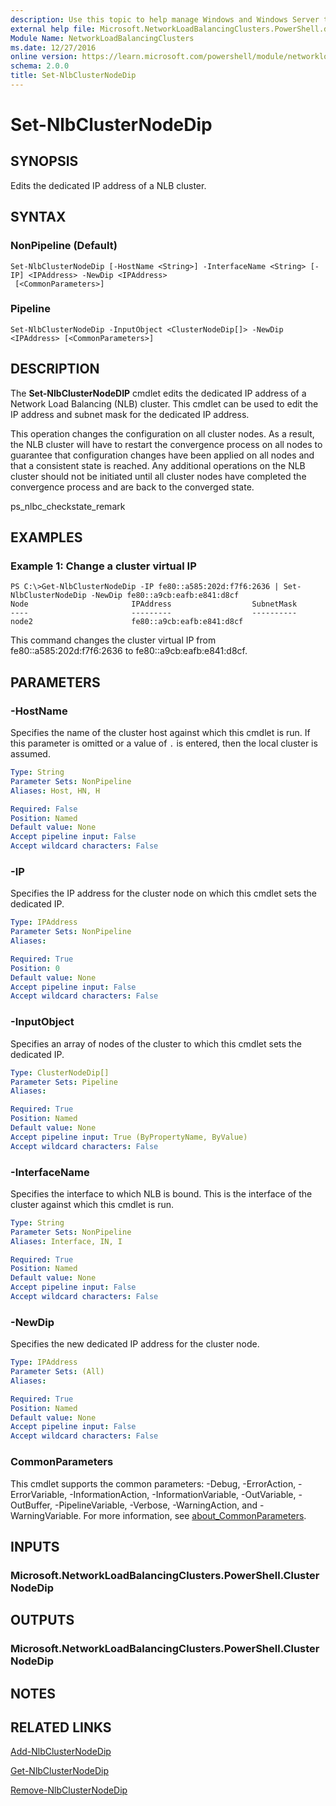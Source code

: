 ```yaml
---
description: Use this topic to help manage Windows and Windows Server technologies with Windows PowerShell.
external help file: Microsoft.NetworkLoadBalancingClusters.PowerShell.dll-Help.xml
Module Name: NetworkLoadBalancingClusters
ms.date: 12/27/2016
online version: https://learn.microsoft.com/powershell/module/networkloadbalancingclusters/set-nlbclusternodedip?view=windowsserver2016-ps&wt.mc_id=ps-gethelp
schema: 2.0.0
title: Set-NlbClusterNodeDip
---
```


# Set-NlbClusterNodeDip

## SYNOPSIS
Edits the dedicated IP address of a NLB cluster.

## SYNTAX

### NonPipeline (Default)
```
Set-NlbClusterNodeDip [-HostName <String>] -InterfaceName <String> [-IP] <IPAddress> -NewDip <IPAddress>
 [<CommonParameters>]
```

### Pipeline
```
Set-NlbClusterNodeDip -InputObject <ClusterNodeDip[]> -NewDip <IPAddress> [<CommonParameters>]
```

## DESCRIPTION
The **Set-NlbClusterNodeDIP** cmdlet edits the dedicated IP address of a Network Load Balancing (NLB) cluster.
This cmdlet can be used to edit the IP address and subnet mask for the dedicated IP address.

This operation changes the configuration on all cluster nodes.
As a result, the NLB cluster will have to restart the convergence process on all nodes to guarantee that configuration changes have been applied on all nodes and that a consistent state is reached.
Any additional operations on the NLB cluster should not be initiated until all cluster nodes have completed the convergence process and are back to the converged state.

ps_nlbc_checkstate_remark

## EXAMPLES

### Example 1: Change a cluster virtual IP
```
PS C:\>Get-NlbClusterNodeDip -IP fe80::a585:202d:f7f6:2636 | Set-NlbClusterNodeDip -NewDip fe80::a9cb:eafb:e841:d8cf
Node                       IPAddress                  SubnetMask 
----                       ---------                  ---------- 
node2                      fe80::a9cb:eafb:e841:d8cf
```

This command changes the cluster virtual IP from fe80::a585:202d:f7f6:2636 to fe80::a9cb:eafb:e841:d8cf.

## PARAMETERS

### -HostName
Specifies the name of the cluster host against which this cmdlet is run.
If this parameter is omitted or a value of `.` is entered, then the local cluster is assumed.

```yaml
Type: String
Parameter Sets: NonPipeline
Aliases: Host, HN, H

Required: False
Position: Named
Default value: None
Accept pipeline input: False
Accept wildcard characters: False
```

### -IP
Specifies the IP address for the cluster node on which this cmdlet sets the dedicated IP.

```yaml
Type: IPAddress
Parameter Sets: NonPipeline
Aliases: 

Required: True
Position: 0
Default value: None
Accept pipeline input: False
Accept wildcard characters: False
```

### -InputObject
Specifies an array of nodes of the cluster to which this cmdlet sets the dedicated IP.

```yaml
Type: ClusterNodeDip[]
Parameter Sets: Pipeline
Aliases: 

Required: True
Position: Named
Default value: None
Accept pipeline input: True (ByPropertyName, ByValue)
Accept wildcard characters: False
```

### -InterfaceName
Specifies the interface to which NLB is bound.
This is the interface of the cluster against which this cmdlet is run.

```yaml
Type: String
Parameter Sets: NonPipeline
Aliases: Interface, IN, I

Required: True
Position: Named
Default value: None
Accept pipeline input: False
Accept wildcard characters: False
```

### -NewDip
Specifies the new dedicated IP address for the cluster node.

```yaml
Type: IPAddress
Parameter Sets: (All)
Aliases: 

Required: True
Position: Named
Default value: None
Accept pipeline input: False
Accept wildcard characters: False
```

### CommonParameters
This cmdlet supports the common parameters: -Debug, -ErrorAction, -ErrorVariable, -InformationAction, -InformationVariable, -OutVariable, -OutBuffer, -PipelineVariable, -Verbose, -WarningAction, and -WarningVariable. For more information, see [about_CommonParameters](https://go.microsoft.com/fwlink/?LinkID=113216).

## INPUTS

### Microsoft.NetworkLoadBalancingClusters.PowerShell.ClusterNodeDip

## OUTPUTS

### Microsoft.NetworkLoadBalancingClusters.PowerShell.ClusterNodeDip

## NOTES

## RELATED LINKS

[Add-NlbClusterNodeDip](./Add-NlbClusterNodeDip.md)

[Get-NlbClusterNodeDip](./Get-NlbClusterNodeDip.md)

[Remove-NlbClusterNodeDip](./Remove-NlbClusterNodeDip.md)

